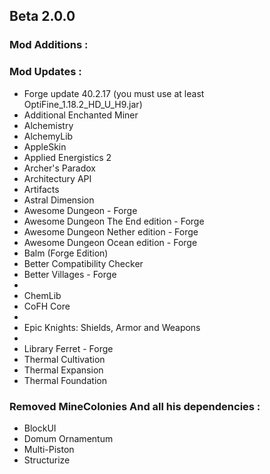 ## Beta 2.0.0

### Mod Additions :

### Mod Updates :
- Forge update 40.2.17 (you must use at least OptiFine_1.18.2_HD_U_H9.jar)
- Additional Enchanted Miner
- Alchemistry
- AlchemyLib
- AppleSkin
- Applied Energistics 2
- Archer's Paradox
- Architectury API
- Artifacts
- Astral Dimension
- Awesome Dungeon - Forge
- Awesome Dungeon The End edition - Forge
- Awesome Dungeon Nether edition - Forge
- Awesome Dungeon Ocean edition - Forge
- Balm (Forge Edition)
- Better Compatibility Checker
- Better Villages - Forge
- 
- ChemLib
- CoFH Core
- 
- Epic Knights: Shields, Armor and Weapons
- 
- Library Ferret - Forge
- Thermal Cultivation
- Thermal Expansion
- Thermal Foundation

### Removed MineColonies And all his dependencies :
- BlockUI
- Domum Ornamentum
- Multi-Piston
- Structurize
